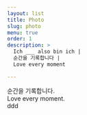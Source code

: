 ```yaml
---
layout: list
title: Photo
slug: photo
menu: true
order: 1
description: >  
  Ich ___ also bin ich | 
  순간을 기록합니다 | 
  Love every moment

---
```


순간을 기록합니다.  
Love every moment.  
ddd  
